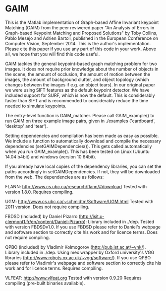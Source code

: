 # GAIM
This is the Matlab implementation of Graph-based Affine Invariant keypoint Matching (GAIM) from the peer reviwered paper "An Analysis of Errors in Graph-based Keypoint Matching and Proposed Solutions" by Toby Collins, Pablo Mesejo and Adrien Bartoli, published in the European Conference on Computer Vision, September 2014. This is the author's implementation. Please cite this paper if you use any part of this code in your work. Above all, we hope that you will find this code useful.

GAIM tackles the general keypoint-based graph matching problem for two images. It does not require prior knowledge about the number of objects in the scene, the amount of occlusion, the amount of motion between the images, the amount of background clutter, and object topology (which changes between the images if e.g. an object tears). In our original paper we were using SIFT features as the default keypoint detector. We have included support for SURF, which is now the default. This is considerably faster than SIFT and is recommended to considerably reduce the time needed to simulate keypoints.

The entry-level function is GAIM_matcher. Please call GAIM_example() to run GAIM on three example image pairs, given in ./examples ('cardboard', 'desktop' and 'tear').

Setting dependencies and compilation has been made as easy as possible. We include a function to automatically download and compile the necessary dependencies (setGAIMDependencies()). This gets called automatically when you run GAIM_example(). This has been tested on Linux (Ubuntu 14.04 b4bit) and windows (version 10 64bit).

If you already have local copies of the dependency libraries, you can set the paths accordingly in setGAIMDependencies. If not, they will be downloaded from the web. The dependencies are as follows:


 FLANN: http://www.cs.ubc.ca/research/flann/#download
           Tested with version 1.8.0.
           Requires compiling.

 UGM: http://www.cs.ubc.ca/~schmidtm/Software/UGM.html
           Tested with 2011 version.
           Does not require compiling.

 FBDSD (included) by Daniel Pizarro (http://isit.u-clermont1.fr/en/content/Daniel-Pizarro): Library included in ./dep.
           Tested with version FBDSDv1.0. If you use FBDSD please refer to Daniel's webpage and
           software section to correctly cite his work and for licence terms.
           Does not require compiling.

 QPBO (included) by Vladimir Kolmogorov (http://pub.ist.ac.at/~vnk/). Library included in ./dep. Using mex
           wrapper by Oxford university's VGG libraries (http://www.robots.ox.ac.uk/~vgg/software/).
           If you use QPBO please refer to Vladimir's webpage and software section to correctly cite his
           work and for licence terms.
           Requires compiling.

 VLFEAT:   http://www.vlfeat.org
           Tested with version 0.9.20
           Requires compiling (pre-built binaries available).
